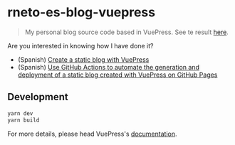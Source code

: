 # rneto-es-blog-vuepress

> My personal blog source code based in VuePress. See te result [here](https://rneto.es).

Are you interested in knowing how I have done it?

- (Spanish) [Create a static blog with VuePress](https://rneto.es/blog/crear-blog-estatico-vuepress/)
- (Spanish) [Use GitHub Actions to automate the generation and deployment of a static blog created with VuePress on GitHub Pages](https://rneto.es/blog/usar-github-actions-automatizar-generacion-despliegue-blog-estatico-vuepress-github-pages/)

## Development

```bash
yarn dev
yarn build
```

For more details, please head VuePress's [documentation](https://v1.vuepress.vuejs.org/).

